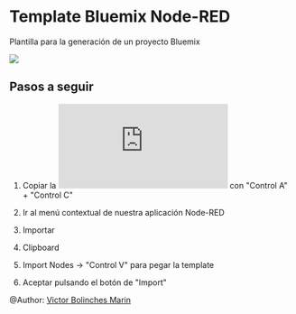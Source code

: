 # Template Bluemix Node-RED
Plantilla para la generación de un proyecto Bluemix

![](https://github.com/vicboma1/TemplateBluemixNodeRED/blob/master/assets/_templateNodeRED.png)

## Pasos a seguir
1.   Copiar la ![Plantilla txt](https://raw.githubusercontent.com/vicboma1/TemplateBluemixNodeRED/master/assets/_templateNodeRED.txt) con "Control A" + "Control C"

2.   Ir al menú contextual de nuestra aplicación Node-RED

3.   Importar

4.   Clipboard

5.   Import Nodes -> "Control V" para pegar la template

6.   Aceptar pulsando el botón de "Import"


@Author: [Victor Bolinches Marin](https://github.com/vicboma1)
